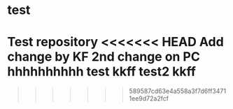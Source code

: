 # test
Test repository
<<<<<<< HEAD
Add change by KF
2nd change on PC
hhhhhhhhhh
test kkff
test2 kkff
=======
>>>>>>> 589587cd63e4a558a3f7d6ff34711ee9d72a2fcf
